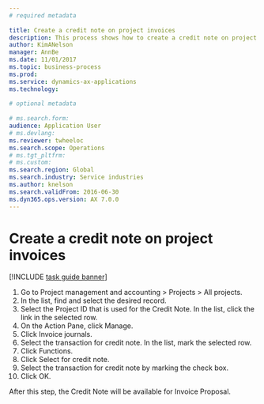 ```yaml
--- 
# required metadata 
 
title: Create a credit note on project invoices
description: This process shows how to create a credit note on project invoices that have been posted.
author: KimANelson
manager: AnnBe 
ms.date: 11/01/2017
ms.topic: business-process 
ms.prod:  
ms.service: dynamics-ax-applications 
ms.technology:  
 
# optional metadata 
 
# ms.search.form:   
audience: Application User 
# ms.devlang:  
ms.reviewer: twheeloc
ms.search.scope: Operations 
# ms.tgt_pltfrm:  
# ms.custom:  
ms.search.region: Global
ms.search.industry: Service industries
ms.author: knelson
ms.search.validFrom: 2016-06-30 
ms.dyn365.ops.version: AX 7.0.0 
---
```

# Create a credit note on project invoices

[!INCLUDE [task guide banner](../../includes/task-guide-banner.md)]

1. Go to Project management and accounting > Projects > All projects. 
2. In the list, find and select the desired record. 
3. Select the Project ID that is used for the Credit Note. 
In the list, click the link in the selected row. 
4. On the Action Pane, click Manage. 
5. Click Invoice journals. 
6. Select the transaction for credit note. 
In the list, mark the selected row. 
7. Click Functions. 
8. Click Select for credit note. 
9. Select the transaction for credit note by marking the check box.
10. Click OK. 

After this step, the Credit Note will be available for Invoice Proposal.
